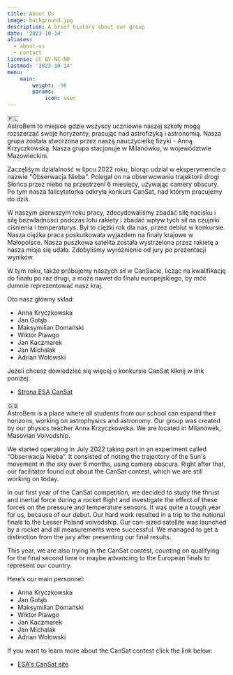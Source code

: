 ```yaml
---
title: About Us
image: background.jpg
description: A brief history about our group
date: '2023-10-14'
aliases:
  - about-us
  - contact
license: CC BY-NC-ND
lastmod: '2023-10-14'
menu:
    main: 
        weight: -90
        params:
            icon: user
---
```

🇵🇱 </br>
AstroBem to miejsce gdzie wszyscy uczniowie naszej szkoły mogą rozszerzać swoje horyzonty, pracując nad astrofizyką i astronomią. Nasza grupa została stworzona przez naszą nauczycielkę fizyki - Anną Krzyczkowską. Nasza grupa stacjonuje w Milanówku, w województwie Mazowieckim.

Zaczęliśym działalność w lipcu 2022 roku, biorąc udział w eksperymencie o nazwie "Obserwacja Nieba". Polegał on na obserwowaniu trajektorii drogi Słońca przez niebo na przestrzeni 6 miesięcy, używając camery obscury. Po tym nasza falicytatorka odkryła konkurs CanSat, nad którym pracujemy do dziś. 

W naszym pierwszym roku pracy, zdecydowaliśmy zbadać siłę nacisku i siłę bezwładności podczas lotu rakiety i zbadać wpływ tych sił na czujniki ciśnienia i temperaturys. Był to ciężki rok dla nas, przez debiut w konkursie. Nasza ciężka praca poskutkowała wyjazdem na finały krajowe w Małopolsce. Nasza puszkowa satelita została wystrzelona przez rakietę a nasza misja się udała. Zdobyliśmy wyróżnienie od jury po prezentacji wyników.

W tym roku, także próbujemy naszych sił w CanSacie, licząc na kwalifikację do finału po raz drugi, a może nawet do finału europejskiego, by móc dumnie reprezentować nasz kraj.

Oto nasz główny skład:
* Anna Kryczkowska
*	Jan Gołąb
*	Maksymilian Domański
*	Wiktor Plawgo
*	Jan Kaczmarek
*	Jan Michalak
*	Adrian Wołowski

Jeżeli chcesz dowiedzieć się więcej o konkursie CanSat klknij w link poniżej:
* [Strona ESA CanSat](https://www.esa.int/Education/CanSat)

🇬🇧</br>
AstroBem is a place where all students from our school can expand their horizons, working on astrophysics and astronomy. Our group was created by our physics teacher Anna Krzyczkowska. We are located in Milanówek, Masovian Voivodship.

We started operating in July 2022 taking part in an experiment called “Obserwacja Nieba”. It consisted of noting the trajectory of the Sun's movement in the sky over 6 months, using camera obscura. Right after that, our facilitator found out about the CanSat contest, which we are still working on today. 

In our first year of the CanSat competition, we decided to study the thrust and inertial force during a rocket flight and investigate the effect of these forces on the pressure and temperature sensors. It was quite a tough year for us, because of our debut. Our hard work resulted in a trip to the national finals to the Lesser Poland voivodship. Our can-sized satellite was launched by a rocket and all measurements were successful. We managed to get a distinction from the jury after presenting our final results.

This year, we are also trying in the CanSat contest, counting on qualifying for the final second time or maybe advancing to the European finals to represent our country. 

Here’s our main personnel:
* Anna Kryczkowska
*	Jan Gołąb
*	Maksymilian Domański
*	Wiktor Plawgo
*	Jan Kaczmarek
*	Jan Michalak
*	Adrian Wołowski

If you want to learn more about the CanSat contest click the link below:
* [ESA's CanSat site](https://www.esa.int/Education/CanSat)




[^note]: Text by Jan Kaczmarek

